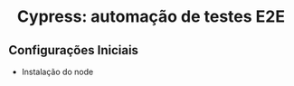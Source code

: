 <h1 align="center"> Cypress: automação de testes E2E </h1>

<h2>Configurações Iniciais</h2>
<ul>
    <li>Instalação do node</li>
</ul>